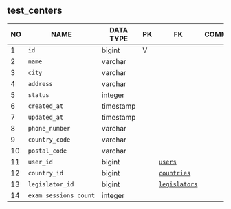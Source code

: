 
test_centers
----------------------------


NO | NAME | DATA TYPE | PK | FK | COMMENTS
---|------|-----------|----|----|-------------------
1|`id` | bigint | V |  | 
2|`name` | varchar |  |  | 
3|`city` | varchar |  |  | 
4|`address` | varchar |  |  | 
5|`status` | integer |  |  | 
6|`created_at` | timestamp |  |  | 
7|`updated_at` | timestamp |  |  | 
8|`phone_number` | varchar |  |  | 
9|`country_code` | varchar |  |  | 
10|`postal_code` | varchar |  |  | 
11|`user_id` | bigint |  | [`users`](users.md) | 
12|`country_id` | bigint |  | [`countries`](countries.md) | 
13|`legislator_id` | bigint |  | [`legislators`](legislators.md) | 
14|`exam_sessions_count` | integer |  |  | 
